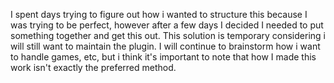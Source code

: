I spent days trying to figure out how i wanted to structure this because I was trying to be perfect, however after a few days I decided I needed to put something together and get this out. This solution is temporary considering i will still want to maintain the plugin. I will continue to brainstorm how i want to handle games, etc, but i think it's important to note that how I made this work isn't exactly the preferred method.